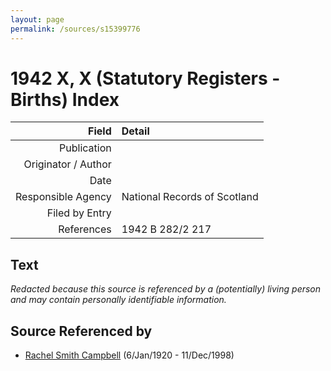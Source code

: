 ```yaml
---
layout: page
permalink: /sources/s15399776
---
```


# 1942 X, X (Statutory Registers - Births) Index

Field | Detail
---:|:---
Publication | 
Originator / Author | 
Date | 
Responsible Agency | National Records of Scotland
Filed by Entry | 
References | 1942 B 282/2 217

## Text

_Redacted because this source is referenced by a (potentially) living person and may contain personally identifiable information._

## Source Referenced by

* [Rachel Smith Campbell](../people/@40394043@-rachel-smith-campbell-b1920-1-6-d1998-12-11.md) (6/Jan/1920 - 11/Dec/1998)
